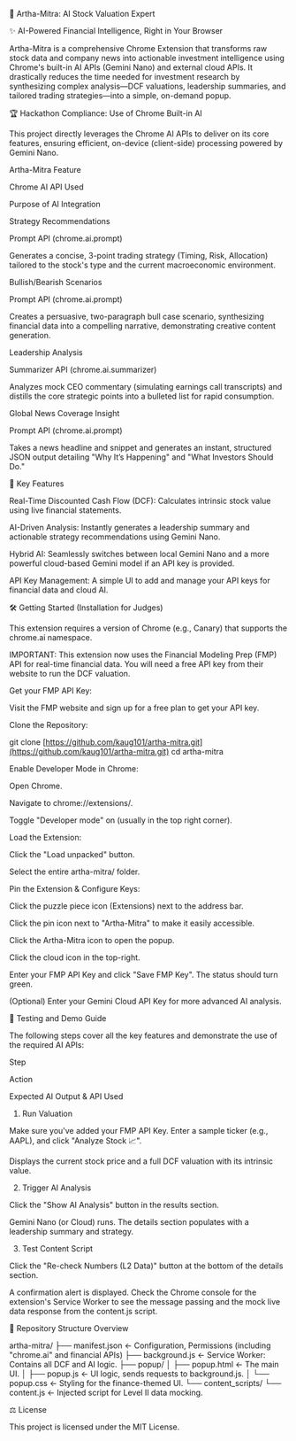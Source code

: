 🤖 Artha-Mitra: AI Stock Valuation Expert

✨ AI-Powered Financial Intelligence, Right in Your Browser

Artha-Mitra is a comprehensive Chrome Extension that transforms raw stock data and company news into actionable investment intelligence using Chrome's built-in AI APIs (Gemini Nano) and external cloud APIs. It drastically reduces the time needed for investment research by synthesizing complex analysis—DCF valuations, leadership summaries, and tailored trading strategies—into a simple, on-demand popup.

🏆 Hackathon Compliance: Use of Chrome Built-in AI

This project directly leverages the Chrome AI APIs to deliver on its core features, ensuring efficient, on-device (client-side) processing powered by Gemini Nano.

Artha-Mitra Feature

Chrome AI API Used

Purpose of AI Integration

Strategy Recommendations

Prompt API (chrome.ai.prompt)

Generates a concise, 3-point trading strategy (Timing, Risk, Allocation) tailored to the stock's type and the current macroeconomic environment.

Bullish/Bearish Scenarios

Prompt API (chrome.ai.prompt)

Creates a persuasive, two-paragraph bull case scenario, synthesizing financial data into a compelling narrative, demonstrating creative content generation.

Leadership Analysis

Summarizer API (chrome.ai.summarizer)

Analyzes mock CEO commentary (simulating earnings call transcripts) and distills the core strategic points into a bulleted list for rapid consumption.

Global News Coverage Insight

Prompt API (chrome.ai.prompt)

Takes a news headline and snippet and generates an instant, structured JSON output detailing "Why It’s Happening" and "What Investors Should Do."

🚀 Key Features

Real-Time Discounted Cash Flow (DCF): Calculates intrinsic stock value using live financial statements.

AI-Driven Analysis: Instantly generates a leadership summary and actionable strategy recommendations using Gemini Nano.

Hybrid AI: Seamlessly switches between local Gemini Nano and a more powerful cloud-based Gemini model if an API key is provided.

API Key Management: A simple UI to add and manage your API keys for financial data and cloud AI.

🛠️ Getting Started (Installation for Judges)

This extension requires a version of Chrome (e.g., Canary) that supports the chrome.ai namespace.

IMPORTANT: This extension now uses the Financial Modeling Prep (FMP) API for real-time financial data. You will need a free API key from their website to run the DCF valuation.

Get your FMP API Key:

Visit the FMP website and sign up for a free plan to get your API key.

Clone the Repository:

git clone [https://github.com/kaug101/artha-mitra.git](https://github.com/kaug101/artha-mitra.git)
cd artha-mitra


Enable Developer Mode in Chrome:

Open Chrome.

Navigate to chrome://extensions/.

Toggle "Developer mode" on (usually in the top right corner).

Load the Extension:

Click the "Load unpacked" button.

Select the entire artha-mitra/ folder.

Pin the Extension & Configure Keys:

Click the puzzle piece icon (Extensions) next to the address bar.

Click the pin icon next to "Artha-Mitra" to make it easily accessible.

Click the Artha-Mitra icon to open the popup.

Click the cloud icon in the top-right.

Enter your FMP API Key and click "Save FMP Key". The status should turn green.

(Optional) Enter your Gemini Cloud API Key for more advanced AI analysis.

🧪 Testing and Demo Guide

The following steps cover all the key features and demonstrate the use of the required AI APIs:

Step

Action

Expected AI Output & API Used

1. Run Valuation

Make sure you've added your FMP API Key. Enter a sample ticker (e.g., AAPL), and click "Analyze Stock 📈".

Displays the current stock price and a full DCF valuation with its intrinsic value.

2. Trigger AI Analysis

Click the "Show AI Analysis" button in the results section.

Gemini Nano (or Cloud) runs. The details section populates with a leadership summary and strategy.

3. Test Content Script

Click the "Re-check Numbers (L2 Data)" button at the bottom of the details section.

A confirmation alert is displayed. Check the Chrome console for the extension's Service Worker to see the message passing and the mock live data response from the content.js script.

📁 Repository Structure Overview

artha-mitra/
├── manifest.json            <- Configuration, Permissions (including "chrome.ai" and financial APIs)
├── background.js            <- Service Worker: Contains all DCF and AI logic.
├── popup/
│   ├── popup.html           <- The main UI.
│   ├── popup.js             <- UI logic, sends requests to background.js.
│   └── popup.css            <- Styling for the finance-themed UI.
└── content_scripts/
    └── content.js           <- Injected script for Level II data mocking.


⚖️ License

This project is licensed under the MIT License.